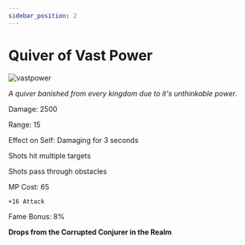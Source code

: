 ```yaml
---
sidebar_position: 2
---
```


# Quiver of Vast Power

![vastpower](https://vwiki.valorserver.com/api/item/picture/quiver%20of%20vast%20power)

<i>A quiver banished from every kingdom due to it's unthinkable power.</i>

Damage: 2500

Range: 15

Effect on Self: Damaging for 3 seconds

Shots hit multiple targets

Shots pass through obstacles

MP Cost: 65

    +16 Attack

Fame Bonus: 8%

**Drops from the Corrupted Conjurer in the Realm**
